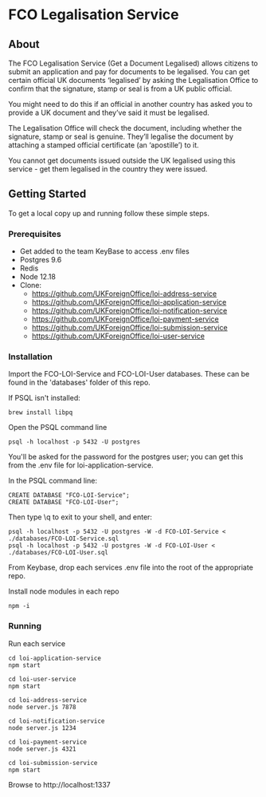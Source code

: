 # FCO Legalisation Service

## About

The FCO Legalisation Service (Get a Document Legalised) allows citizens to submit an application and pay for documents to be legalised. You can get certain official UK documents ‘legalised’ by asking the Legalisation Office to confirm that the signature, stamp or seal is from a UK public official.

You might need to do this if an official in another country has asked you to provide a UK document and they’ve said it must be legalised.

The Legalisation Office will check the document, including whether the signature, stamp or seal is genuine. They’ll legalise the document by attaching a stamped official certificate (an ‘apostille’) to it.

You cannot get documents issued outside the UK legalised using this service - get them legalised in the country they were issued.

## Getting Started
To get a local copy up and running follow these simple steps.

### Prerequisites
- Get added to the team KeyBase to access .env files
- Postgres 9.6
- Redis
- Node 12.18
- Clone:
  - https://github.com/UKForeignOffice/loi-address-service
  - https://github.com/UKForeignOffice/loi-application-service
  - https://github.com/UKForeignOffice/loi-notification-service
  - https://github.com/UKForeignOffice/loi-payment-service
  - https://github.com/UKForeignOffice/loi-submission-service
  - https://github.com/UKForeignOffice/loi-user-service

### Installation

Import the FCO-LOI-Service and FCO-LOI-User databases. These can be found in the 'databases' folder of this repo.

If PSQL isn't installed:

```
brew install libpq
```

Open the PSQL command line
```
psql -h localhost -p 5432 -U postgres
```
You'll be asked for the password for the postgres user; you can get this from the .env file for loi-application-service.

In the PSQL command line:
```
CREATE DATABASE "FCO-LOI-Service";
CREATE DATABASE "FCO-LOI-User";
```

Then type \q to exit to your shell, and enter:
```
psql -h localhost -p 5432 -U postgres -W -d FCO-LOI-Service < ./databases/FCO-LOI-Service.sql
psql -h localhost -p 5432 -U postgres -W -d FCO-LOI-User < ./databases/FCO-LOI-User.sql
```

From Keybase, drop each services .env file into the root of the appropriate repo.

Install node modules in each repo

`npm -i`

### Running

Run each service

```
cd loi-application-service
npm start

cd loi-user-service
npm start

cd loi-address-service
node server.js 7878

cd loi-notification-service
node server.js 1234

cd loi-payment-service
node server.js 4321

cd loi-submission-service
npm start
```

Browse to http://localhost:1337
